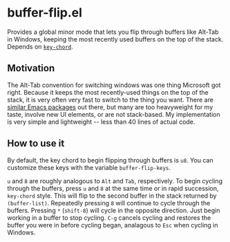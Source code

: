 buffer-flip.el
=================

Provides a global minor mode that lets you flip through buffers like
Alt-Tab in Windows, keeping the most recently used buffers on the top
of the stack.  Depends on
[`key-chord`](https://melpa.org/#/key-chord).

Motivation
----------

The Alt-Tab convention for switching windows was one thing Microsoft
got right.  Because it keeps the most recently-used things on the top
of the stack, it is very often very fast to switch to the thing you
want.  There are
[similar Emacs packages](http://www.emacswiki.org/emacs/ControlTABbufferCycling)
out there, but many are too heavyweight for my taste, involve new UI
elements, or are not stack-based.  My implementation is very simple
and lightweight -- less than 40 lines of actual code.

How to use it
-------------

By default, the key chord to begin flipping through buffers is `u8`.
You can customize these keys with the variable `buffer-flip-keys`.

`u` and `8` are roughly analogous to `Alt` and `Tab`, respectively.
To begin cycling through the buffers, press `u` and `8` at the same
time or in rapid succession, `key-chord` style.  This will flip to the
second buffer in the stack returned by `(buffer-list)`.  Repeatedly
pressing `8` will continue to cycle through the buffers.  Pressing `*`
(`shift-8`) will cycle in the opposite direction.  Just begin working
in a buffer to stop cycling.  `C-g` cancels cycling and restores the
buffer you were in before cycling began, analagous to `Esc` when
cycling in Windows.
